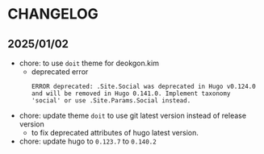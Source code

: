 # CHANGELOG

## 2025/01/02

- chore: to use `doit` theme for deokgon.kim
  - deprecated error
    ```
    ERROR deprecated: .Site.Social was deprecated in Hugo v0.124.0 and will be removed in Hugo 0.141.0. Implement taxonomy 'social' or use .Site.Params.Social instead.
    ```
- chore: update theme `doit` to use git latest version instead of release version
  - to fix deprecated attributes of hugo latest version.
- chore: update hugo to `0.123.7` to `0.140.2`